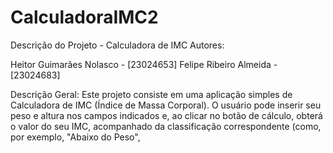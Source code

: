 # CalculadoraIMC2

Descrição do Projeto - Calculadora de IMC
Autores:



Heitor Guimarães Nolasco - [23024653]
Felipe Ribeiro Almeida - [23024683]



Descrição Geral:
Este projeto consiste em uma aplicação simples de Calculadora de IMC (Índice de Massa Corporal). O usuário pode inserir seu peso e altura nos campos indicados e, ao clicar no botão de cálculo, obterá o valor do seu IMC, acompanhado da classificação correspondente (como, por exemplo, "Abaixo do Peso", 
